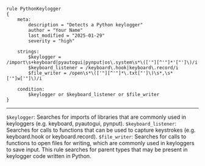 ```
rule PythonKeylogger
{
    meta:
        description = "Detects a Python keylogger"
        author = "Your Name"
        last_modified = "2025-01-29"
        severity = "high"

    strings:
        $keylogger = /import\s+keyboard|pyautogui|pynput|os\.system\s*\(['"][^'"]*'["']\)/i
        $keyboard_listener = /keyboard\.hook|keyboard\.record/i
        $file_writer = /open\s*\(['"][^'"]*\.txt["']\)\s*,\s*['"]w['"]\)/i

    condition:
        $keylogger or $keyboard_listener or $file_writer
}
```

---------------

`$keylogger`: Searches for imports of libraries that are commonly used in keyloggers (e.g. keyboard, pyautogui, pynput).
`$keyboard_listener`: Searches for calls to functions that can be used to capture keystrokes (e.g. keyboard.hook or keyboard.record).
`$file_writer`: Searches for calls to functions to open files for writing, which are commonly used in keyloggers to save input.
This rule searches for parent types that may be present in keylogger code written in Python.
